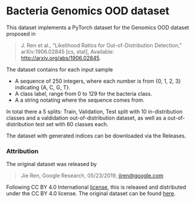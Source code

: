 # Bacteria Genomics OOD dataset

This dataset implements a PyTorch dataset for the Genomics OOD dataset proposed in
> J. Ren et al., “Likelihood Ratios for Out-of-Distribution Detection,” arXiv:1906.02845 [cs, stat], Available: http://arxiv.org/abs/1906.02845.

The dataset contains for each input sample
 - A sequence of 250 integers, where each number is from {0, 1, 2, 3} indicating {A, C, G, T}. 
 - A class label, range from 0 to 129 for the bacteria class.
 - A a string notating where the sequence comes from.

In total there a 5 splits: Train, Validation, Test split with 10 in-distribution classes and a valdidation out-of-distribution dataset, as well as a out-of-distribution test set with 60 classes each.

The dataset with generated indices can be downloaded via the Releases.

### Attribution
The original dataset was released by
> Jie Ren, Google Research, 05/23/2019, jjren@google.com

Following CC BY 4.0 International [license](https://creativecommons.org/licenses/by/4.0/legalcode), this is released and distributed under the CC BY 4.0 license. 
The original dataset can be found [here](https://github.com/google-research/google-research/tree/master/genomics_ood).
